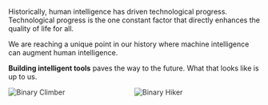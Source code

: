 <div id="home">

Historically, human intelligence has driven technological progress. 
Technological progress is the one constant factor that directly enhances the 
quality of life for all.

We are reaching a unique point in our history where machine intelligence can augment human intelligence.

**Building intelligent tools** paves the way to the future. 
What that looks like is up to us.

<div style="display: flex; flex-wrap: wrap;">
  <img src="static/images/binary_climber.jpg" style="flex: 1; max-width: 50%; height: auto; opacity: 0.9" alt="Binary Climber"> 
  <img src="static/images/binary_hiker.jpg" style="flex: 1; max-width: 50%; height: auto; opacity: 0.9" alt="Binary Hiker">
</div>

<!-- There is so much alpha in trying hard, caring, and surrounding yourself with  -->
<!-- others who try hard and care too. -->
<!---->
<!-- ![roots1.png](static/images/roots1.png) -->
<!-- ![roots2.png](static/images/roots2.png) -->
<!-- ![watch_the_walls.jpg](static/images/watch_the_walls.jpg) -->
<!---->
<!-- You can just do things. -->
<!---->
<!-- ![walter_russel_wave_cycle.jpg](static/images/walter_russel_wave_cycle.jpg) -->
<!-- ![walter_russel_cube_creation.jpg](static/images/walter_russel_cube_creation.jpg) -->
<!-- ![walter_russel_wave_geometry.jpg](static/images/walter_russel_wave_geometry.jpg) -->
<!-- ![binary_desert.jpg](static/images/binary_desert.jpg) -->

</div>
